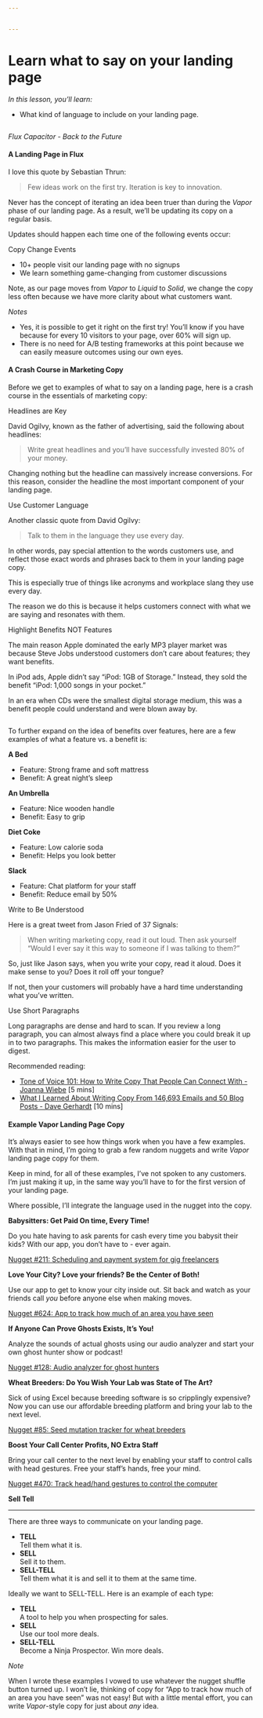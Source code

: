 ```yaml
---


---
```


<h1 id="learn-what-to-say-on-your-landing-page">Learn what to say on your landing page</h1>
<p><em>In this lesson, you’ll learn:</em></p>
<ul>
<li>What kind of language to include on your landing page.</li>
</ul>
<p><img src="https://s3.amazonaws.com/nugget.one/academy/flux-capacitor.jpg" alt=""></p>
<p><em>Flux Capacitor - Back to the Future</em></p>
<h4 id="a-landing-page-in-flux">A Landing Page in Flux</h4>
<p>I love this quote by Sebastian Thrun:</p>
<blockquote>
<p>Few ideas work on the first try. Iteration is key to innovation.</p>
</blockquote>
<p>Never has the concept of iterating an idea been truer than during the  <em>Vapor</em>  phase of our landing page. As a result, we’ll be updating its copy on a regular basis.</p>
<p>Updates should happen each time one of the following events occur:</p>
<p>Copy Change Events</p>
<ul>
<li>10+ people visit our landing page with no signups</li>
<li>We learn something game-changing from customer discussions</li>
</ul>
<p>Note, as our page moves from  <em>Vapor</em>  to  <em>Liquid</em>  to  <em>Solid</em>, we change the copy less often because we have more clarity about what customers want.</p>
<p><em>Notes</em></p>
<ul>
<li>Yes, it is possible to get it right on the first try! You’ll know if you have because for every 10 visitors to your page, over 60% will sign up.</li>
<li>There is no need for A/B testing frameworks at this point because we can easily measure outcomes using our own eyes.</li>
</ul>
<h4 id="a-crash-course-in-marketing-copy">A Crash Course in Marketing Copy</h4>
<p>Before we get to examples of what to say on a landing page, here is a crash course in the essentials of marketing copy:</p>
<p>Headlines are Key</p>
<p>David Ogilvy, known as the father of advertising, said the following about headlines:</p>
<blockquote>
<p>Write great headlines and you’ll have successfully invested 80% of your money.</p>
</blockquote>
<p>Changing nothing but the headline can massively increase conversions. For this reason, consider the headline the most important component of your landing page.</p>
<p>Use Customer Language</p>
<p>Another classic quote from David Ogilvy:</p>
<blockquote>
<p>Talk to them in the language they use every day.</p>
</blockquote>
<p>In other words, pay special attention to the words customers use, and reflect those exact words and phrases back to them in your landing page copy.</p>
<p>This is especially true of things like acronyms and workplace slang they use every day.</p>
<p>The reason we do this is because it helps customers connect with what we are saying and resonates with them.</p>
<p>Highlight Benefits NOT Features</p>
<p>The main reason Apple dominated the early MP3 player market was because Steve Jobs understood customers don’t care about features; they want benefits.</p>
<p>In iPod ads, Apple didn’t say “iPod: 1GB of Storage.” Instead, they sold the benefit “iPod: 1,000 songs in your pocket.”</p>
<p>In an era when CDs were the smallest digital storage medium, this was a benefit people could understand and were blown away by.</p>
<p><img src="https://s3.amazonaws.com/nugget.one/academy/ipod-ad.jpg" alt=""></p>
<p>To further expand on the idea of benefits over features, here are a few examples of what a feature vs. a benefit is:</p>
<p><strong>A Bed</strong></p>
<ul>
<li>Feature: Strong frame and soft mattress</li>
<li>Benefit: A great night’s sleep</li>
</ul>
<p><strong>An Umbrella</strong></p>
<ul>
<li>Feature: Nice wooden handle</li>
<li>Benefit: Easy to grip</li>
</ul>
<p><strong>Diet Coke</strong></p>
<ul>
<li>Feature: Low calorie soda</li>
<li>Benefit: Helps you look better</li>
</ul>
<p><strong>Slack</strong></p>
<ul>
<li>Feature: Chat platform for your staff</li>
<li>Benefit: Reduce email by 50%</li>
</ul>
<p>Write to Be Understood</p>
<p>Here is a great tweet from Jason Fried of 37 Signals:</p>
<blockquote>
<p>When writing marketing copy, read it out loud. Then ask yourself “Would I ever say it this way to someone if I was talking to them?”</p>
</blockquote>
<p>So, just like Jason says, when you write your copy, read it aloud. Does it make sense to you? Does it roll off your tongue?</p>
<p>If not, then your customers will probably have a hard time understanding what you’ve written.</p>
<p>Use Short Paragraphs</p>
<p>Long paragraphs are dense and hard to scan. If you review a long paragraph, you can almost always find a place where you could break it up in to two paragraphs. This makes the information easier for the user to digest.</p>
<p>Recommended reading:</p>
<ul>
<li><a href="https://copyhackers.com/2013/01/copywriting-tone-how-to/">Tone of Voice 101: How to Write Copy That People Can Connect With - Joanna Wiebe</a>  [5 mins]</li>
<li><a href="https://blog.drift.com/what-i-learned-about-writing-copy/">What I Learned About Writing Copy From 146,693 Emails and 50 Blog Posts - Dave Gerhardt</a>  [10 mins]</li>
</ul>
<h4 id="example-vapor-landing-page-copy">Example Vapor Landing Page Copy</h4>
<p>It’s always easier to see how things work when you have a few examples. With that in mind, I’m going to grab a few random nuggets and write  <em>Vapor</em>  landing page copy for them.</p>
<p>Keep in mind, for all of these examples, I’ve not spoken to any customers. I’m just making it up, in the same way you’ll have to for the first version of your landing page.</p>
<p>Where possible, I’ll integrate the language used in the nugget into the copy.</p>
<p><strong>Babysitters: Get Paid On time, Every Time!</strong></p>
<p>Do you hate having to ask parents for cash every time you babysit their kids? With our app, you don’t have to - ever again.</p>
<p><a href="https://nugget.one/nugget/shuffle/211">Nugget #211: Scheduling and payment system for gig freelancers</a></p>
<p><strong>Love Your City? Love your friends? Be the Center of Both!</strong></p>
<p>Use our app to get to know your city inside out. Sit back and watch as your friends call  <em>you</em>  before anyone else when making moves.</p>
<p><a href="https://nugget.one/nugget/624">Nugget #624: App to track how much of an area you have seen</a></p>
<p><strong>If Anyone Can Prove Ghosts Exists, It’s You!</strong></p>
<p>Analyze the sounds of actual ghosts using our audio analyzer and start your own ghost hunter show or podcast!</p>
<p><a href="https://nugget.one/nugget/shuffle/128">Nugget #128: Audio analyzer for ghost hunters</a></p>
<p><strong>Wheat Breeders: Do You Wish Your Lab was State of The Art?</strong></p>
<p>Sick of using Excel because breeding software is so cripplingly expensive? Now you can use our affordable breeding platform and bring your lab to the next level.</p>
<p><a href="https://nugget.one/nugget/shuffle/85">Nugget #85: Seed mutation tracker for wheat breeders</a></p>
<p><strong>Boost Your Call Center Profits, NO Extra Staff</strong></p>
<p>Bring your call center to the next level by enabling your staff to control calls with head gestures. Free your staff’s hands, free your mind.</p>
<p><a href="https://nugget.one/nugget/shuffle/470">Nugget #470: Track head/hand gestures to control the computer</a></p>
<p><strong>Sell Tell</strong></p>
<hr>
<p>There are three ways to communicate on your landing page.</p>
<ul>
<li><strong>TELL</strong><br>
Tell them what it is.</li>
<li><strong>SELL</strong><br>
Sell it to them.</li>
<li><strong>SELL-TELL</strong><br>
Tell them what it is and sell it to them at the same time.</li>
</ul>
<p>Ideally we want to SELL-TELL. Here is an example of each type:</p>
<ul>
<li><strong>TELL</strong><br>
A tool to help you when prospecting for sales.</li>
<li><strong>SELL</strong><br>
Use our tool more deals.</li>
<li><strong>SELL-TELL</strong><br>
Become a Ninja Prospector. Win more deals.</li>
</ul>
<p><em>Note</em></p>
<p>When I wrote these examples I vowed to use whatever the nugget shuffle button turned up. I won’t lie, thinking of copy for “App to track how much of an area you have seen” was not easy! But with a little mental effort, you can write  <em>Vapor</em>-style copy for just about  <em>any</em>  idea.</p>

